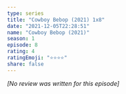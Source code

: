 ```yaml
---
type: series
title: "Cowboy Bebop (2021) 1x8"
date: "2021-12-05T22:28:51"
name: "Cowboy Bebop (2021)"
season: 1
episode: 8
rating: 4
ratingEmoji: "⭐️⭐️⭐️⭐️"
share: false
---
```


_[No review was written for this episode]_
